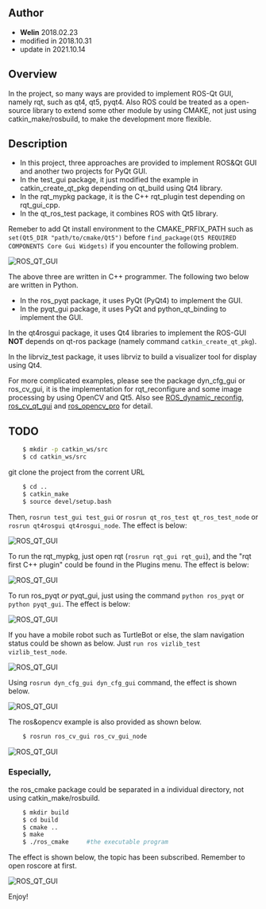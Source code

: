 ## Author
- **Welin**  2018.02.23
- modified in 2018.10.31
- update in 2021.10.14

## Overview
In the project, so many ways are provided to implement ROS-Qt GUI, namely rqt, such as qt4, qt5, pyqt4. Also ROS could be treated as a open-source library to extend some other module by using CMAKE, not just using catkin_make/rosbuild, to make the development more flexible.

## Description
* In this project, three approaches are provided to implement ROS&Qt GUI and another two projects for PyQt GUI.
* In the test_gui package, it just modified the example in catkin_create_qt_pkg depending on qt_build using Qt4 library.
* In the rqt_mypkg package, it is the C++ rqt_plugin test depending on rqt_gui_cpp.
* In the qt_ros_test package, it combines ROS with Qt5 library.

Remeber to add Qt install environment to the CMAKE_PRFIX_PATH such as `set(Qt5_DIR "path/to/cmake/Qt5")` before `find_package(Qt5 REQUIRED COMPONENTS Core Gui Widgets)` if you encounter the following problem.

![ROS_QT_GUI](https://github.com/WelinLee/ROS_QT_GUI/blob/master/docs/error.PNG)



The above three are written in C++ programmer.
The following two below are written in Python.

* In the ros_pyqt package, it uses PyQt (PyQt4) to implement the GUI.
* In the pyqt_gui package, it uses PyQt and python_qt_binding to implement the GUI.


In the qt4rosgui package, it uses Qt4 libraries to implement the ROS-GUI **NOT** depends on qt-ros package (namely command `catkin_create_qt_pkg`).

In the librviz_test package, it uses librviz to build a visualizer tool for display using Qt4.

For more complicated examples, please see the package dyn_cfg_gui or ros_cv_gui, it is the implementation for rqt_reconfigure and some image processing by using OpenCV and Qt5. Also see [ROS_dynamic_reconfig](https://github.com/WelinLee/ROS_dynamic_reconfig "ROS_dynamic_reconfig"), [ros_cv_qt_gui](https://github.com/WelinLee/ros_cv_qt_gui) and [ros_opencv_pro](https://github.com/WelinLee/ROS_OPENCV_PRO) for detail.

## TODO
```sh
    $ mkdir -p catkin_ws/src
    $ cd catkin_ws/src
```

git clone the project from the corrent URL

```sh
    $ cd ..
    $ catkin_make
    $ source devel/setup.bash
```

Then, `rosrun test_gui test_gui` or `rosrun qt_ros_test qt_ros_test_node` or `rosrun qt4rosgui qt4rosgui_node`. The effect is below:

![ROS_QT_GUI](https://github.com/WelinLee/ROS_QT_GUI/blob/master/docs/test_gui.png)

To run the rqt_mypkg, just open rqt (`rosrun rqt_gui rqt_gui`), and the "rqt first C++ plugin" could be found in the Plugins menu. The effect is below:

![ROS_QT_GUI](https://github.com/WelinLee/ROS_QT_GUI/blob/master/docs/rqt_mypkg.png)

To run ros_pyqt *or* pyqt_gui, just using the command `python ros_pyqt` or `python pyqt_gui`. The effect is below:

![ROS_QT_GUI](https://github.com/WelinLee/ROS_QT_GUI/blob/master/docs/pyqt_gui.png)

If you have a mobile robot such as TurtleBot or else, the slam navigation status could be shown as below. Just `run ros vizlib_test vizlib_test_node`.

![ROS_QT_GUI](https://github.com/WelinLee/ROS_QT_GUI/blob/master/docs/librviz_gui.jpg)

Using `rosrun dyn_cfg_gui dyn_cfg_gui` command, the effect is shown below.

![ROS_QT_GUI](https://github.com/WelinLee/ROS_QT_GUI/blob/master/docs/rqt_recfg.png)

The ros&opencv example is also provided as shown below. 
```sh
    $ rosrun ros_cv_gui ros_cv_gui_node
```
![ROS_QT_GUI](https://github.com/WelinLee/ROS_QT_GUI/blob/master/docs/ros_cv_gui.png)



###  **Especially**,
the ros_cmake package could be separated in a individual directory, not using catkin_make/rosbuild.
```sh
    $ mkdir build
    $ cd build
    $ cmake ..
    $ make
    $ ./ros_cmake     #the executable program
```
The effect is shown below, the topic has been subscribed. Remember to open roscore at first.

![ROS_QT_GUI](https://github.com/WelinLee/ROS_QT_GUI/blob/master/docs/ros_cmake.png)



Enjoy!

